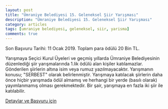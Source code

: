 ```yaml
---
layout: post
title: "Ümraniye Belediyesi 15. Geleneksel Şiir Yarışması"
description: "Ümraniye Belediyesi 15. Geleneksel Şiir Yarışması"
category: articles
tags: [umraniye belediyesi, geleneksel, siir, yarisma]
comments: true
---
```


Son Başvuru Tarihi: 11 Ocak 2019. Toplam para ödülü 20 Bin TL. 

Yarışmaya Seçici Kurul Üyeleri ve geçmiş yıllarda Ümraniye Belediyesinin düzenlediği şiir yarışmalarında 1.lik ödülü alan kişiler katılamazlar.
Gönderilen şiirlerin altına isim veya rumuz yazılmayacaktır.
Yarışmanın konusu; "SERBEST" olarak belirlenmiştir.
Yarışmaya katılacak şiirlerin daha önce hiçbir yarışmada ödül almamış ve herhangi bir yerde (basılı olarak) yayımlanmamış olması gerekmektedir.
Bir şair, yarışmaya en fazla iki şiir ile katılabilir.


[Detaylar ve Başvuru için](http://yarisma.umraniye.bel.tr/sartname-siir-1.html)